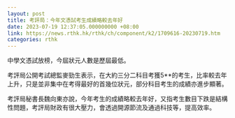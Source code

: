 ```yaml
---
layout: post
title: 考評局：今年文憑試考生成績略較去年好
date: 2023-07-19 12:37:05.000000000 +08:00
link: https://news.rthk.hk/rthk/ch/component/k2/1709616-20230719.htm
categories: rthk
---
```


中學文憑試放榜，今屆狀元人數是歷屆最低。

考評局公開考試總監麥勁生表示，在大約三分二科目考獲5**的考生，比率較去年上升，只是並非集中在考得最好的首幾位狀元，部分科目考生的成績亦進步顯著。

考評局秘書長魏向東亦說，今年考生的成績略較去年好，又指考生數目下跌是結構性問題，考評局財政有很大壓力，會透過開源節流及通過科技等，提高效率。
